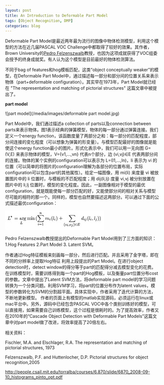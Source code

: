 ```yaml
---
layout: post
title: An Introduction to Deformable Part Model
tags: [Object Recognition, DMP]
categories: blog
---
```


Deformable Part Model是最近两年最为流行的图像中物体检测模型，利用这个模型的方法在近几届PASCAL VOC Challenge中都取得了较好的效果。其作者，Brown University的[Pedro Felzenszwalb](http://cs.brown.edu/~pff/)教授，也因为这项成就获得了VOC组委会授予的终身成就奖。有人认为这个模型是目前最好的物体检测算法。


不同于bag of features和hog模板匹配，这类“object conceptually weaker”的模型，在Deformable Part Model中，通过描述每一部分和部分间的位置关系来表示物体（part+deformable configuration）。其实早在1973年，Part Model就已经在 "The representation and matching of pictorial structures" 这篇文章中被提出了。

**part model**

![part model](/media/images/deformable part model.jpg)

Part Model中，我们通过描述a collection of parts以及connection between parts来表示物体。图1表示经典的弹簧模型，物体的每一部分通过弹簧连接。我们定义一个energy function，该函数度量了两部分之和：每一部分的匹配程度，部分间连接的变化程度（可以想象为弹簧的形变量）。与模型匹配最好的图像就是能使这个energy function最小的图片。形式化表示中，我们可以用一无向图 G=(V,E) 来表示物体的模型，V={v1,...,vn} 代表n个部分，边 (vi,vj)∈E 代表两部分间的连接。物体的某个实例的configuration可以表示为 L=(l1,...,ln)，li 表示为 vi 的位置（可以简单的将图片的configuration理解为各部分的位置布局，实际configuration可以包含part的其他属性）。给定一幅图像，用 mi(li) 来度量 vi 被放置图片中的 li 位置时，与模板的不匹配程度；用 dij(li,lj) 度量 vi,vj 被分别放置在图片中的 li,lj 位置时，模型的变化程度。因此，一副图像相对于模型的最优configuration，就是既能使每一部分匹配的好，又能使部分间的相对关系与模型尽可能的相符的那一个。同样的，模型也自然要描述这两部分。可以通过下面的公式描述最优configuration：

![formular DPM](/media/images/formular_DPM.png)

Pedro Felzenszwalb教授提出的Deformable Part Model用到了三方面的知识：1.Hog Features 2.Part Model 3. Latent SVM。

作者通过Hog特征模板来刻画每一部分，然后进行匹配。并且采用了金字塔，即在不同的分辨率上提取Hog特征
利用上段提出的Part Model。在进行object detection时，detect window的得分等于part的匹配得分减去模型变化的花费。
在训练模型时，需要训练得到每一个part的Hog模板，以及衡量part位置分布cost的参数。文章中提出了Latent SVM方法，将deformable part model的学习问题转换为一个分类问题。利用SVM学习，将part的位置分布作为latent values，模型的参数转化为SVM的分割超平面。具体实现中，作者采用了迭代计算的方法，不断地更新模型。
作者的页面上有模型的matlab实现源码，必须运行在linux或mac平台中。另外，源码中已经包含PASCAL VOC中各个类别训练好的模型，可以直接用，如果需要自己训练模型，这个过程是很耗时的。为了提高效率，作者又在2010年的“Cascade Object Detection with Deformable Part Models”这篇文章中对part model做了改进，将效率提高了20倍左右。

相关资料：

Fischler, M.A. and Elschlager, R.A. The representation and matching of pictorial structures, 1973

Felzenszwalb, P.F. and Huttenlocher, D.P. Pictorial structures for object recognition,2005

http://people.csail.mit.edu/torralba/courses/6.870/slide/6870_2008-09-10_histograms_pinto_opt.pdf